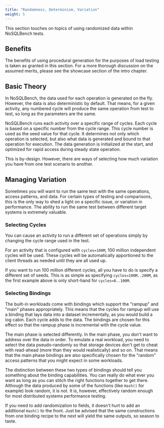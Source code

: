 ```yaml
---
title: "Randomness, Determinism, Variation"
weight: 5
---
```


This section touches on topics of using randomized data within NoSQLBench tests.

## Benefits

The benefits of using procedural generation for the purposes of load testing is taken as granted in
this section. For a more thorough discussion on the assumed merits, please see the showcase 
section of the intro chapter.

## Basic Theory

In NoSQLBench, the data used for each operation is generated on the fly. However, the data is also
deterministic by default. That means, for a given activity, any numbered cycle will produce the same
operation from test to test, so long as the parameters are the same.

NoSQLBench runs each activity over a specific range of cycles. Each cycle is based on a specific
number from the cycle range. This cycle number is used as the seed value for that cycle. It
determines not only which operation is selected, but also what data is generated and bound to that
operation for execution. The data generation is initialized at the start, and optimized for rapid
access during steady state operation.

This is by-design. However, there are ways of selecting how much variation you have from one test
scenario to another.

## Managing Variation

Sometimes you will want to run the same test with the same operations, access patterns, and data.
For certain types of testing and comparisons, this is the only way to shed a light on a specific
issue, or variation in performance. The ability to run the same test between different target
systems is extremely valuable.

### Selecting Cycles

You can cause an activity to run a different set of operations simply by changing the cycle range
used in the test.

For an activity that is configured with `cycles=100M`, 100 million independent cycles will be used.
These cycles will be automatically apportioned to the client threads as needed until they are all
used up.

If you want to run 100 million different cycles, all you have to do is specify a different set of
seeds. This is as simple as specifying `cycles=100M..200M`, as the first example above is only
short-hand for `cycles=0..100M`.

### Selecting Bindings

The built-in workloads come with bindings which support the "rampup" and "main" phases
appropriately. This means that the cycles for rampup will use a binding that lays data into a
dataset incrementally, as you would build a log cabin. Each cycle adds to the data. The bindings are
chosen for this effect so that the rampup phase is incremental with the cycle value.

The main phase is selected differently. In the main phase, you don't want to address over the data
in order. To emulate a real workload, you need to select the data pseudo-randomly so that storage
devices don't get to cheat with read-ahead (more than they would realistically) and so on. That
means that the main phase bindings are also specifically chosen for the "random" access patterns
that you might expect in some workloads.

The distinction between these two types of bindings should tell you something about the binding
capabilities. You can really do what ever you want as long as you can stitch the right functions
together to get there. Although the data produced by some of the functions (like `Hash()` for
example) look random, it is not. It is, however, effectively random enough for most distributed
systems performance testing.

If you need to add randomization to fields, it doesn't hurt to add an additional `Hash()` to the
front. Just be advised that the same constructions from one binding recipe to the next will yield
the same outputs, so season to taste.



